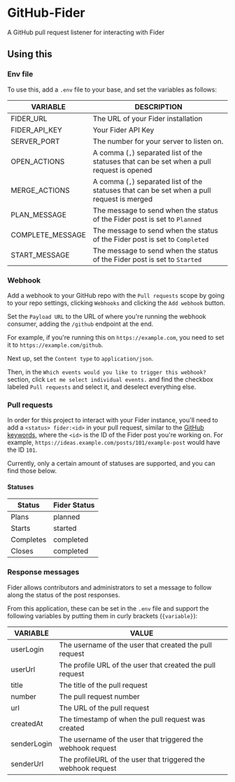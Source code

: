 # GitHub-Fider
A GitHub pull request listener for interacting with Fider

## Using this

### Env file

To use this, add a `.env` file to your base, and set the variables as follows:

| VARIABLE         | DESCRIPTION                                                                                |
|------------------|--------------------------------------------------------------------------------------------|
| FIDER_URL        | The URL of your Fider installation                                                         |
| FIDER_API_KEY    | Your Fider API Key                                                                         |
| SERVER_PORT      | The number for your server to listen on.                                                   |
| OPEN_ACTIONS     | A comma (`,`) separated list of the statuses that can be set when a pull request is opened |
| MERGE_ACTIONS    | A comma (`,`) separated list of the statuses that can be set when a pull request is merged |
| PLAN_MESSAGE     | The message to send when the status of the Fider post is set to `Planned`                  |
| COMPLETE_MESSAGE | The message to send when the status of the Fider post is set to `Completed`                |
| START_MESSAGE    | The message to send when the status of the Fider post is set to `Started`                  |

### Webhook

Add a webhook to your GitHub repo with the `Pull requests` scope by going to your repo settings, clicking `Webhooks` and clicking the `Add webhook` button.

Set the `Payload URL` to the URL of where you're running the webhook consumer, adding the `/github` endpoint at the end.

For example, if you're running this on `https://example.com`, you need to set it to `https://example.com/github`.

Next up, set the `Content type` to `application/json`.

Then, in the `Which events would you like to trigger this webhook?` section, click `Let me select individual events.` and find the checkbox labeled `Pull requests` and select it, and deselect everything else.

### Pull requests

In order for this project to interact with your Fider instance, you'll need to add a `<status> fider:<id>` in your pull request, similar to the [GitHub keywords](https://help.github.com/articles/closing-issues-using-keywords/), where the `<id>` is the ID of the Fider post you're working on. For example, `https://ideas.example.com/posts/101/example-post` would have the ID `101`.

Currently, only a certain amount of statuses are supported, and you can find those below.

#### Statuses

| Status    | Fider Status |
|-----------|--------------|
| Plans     | planned      |
| Starts    | started      |
| Completes | completed    |
| Closes    | completed    |

### Response messages

Fider allows contributors and administrators to set a message to follow along the status of the post responses.

From this application, these can be set in the `.env` file and support the following variables by putting them in curly brackets (`{variable}`):

| VARIABLE    | VALUE                                                         |
|-------------|---------------------------------------------------------------|
| userLogin   | The username of the user that created the pull request        |
| userUrl     | The profile URL of the user that created the pull request     |
| title       | The title of the pull request                                 |
| number      | The pull request number                                       |
| url         | The URL of the pull request                                   |
| createdAt   | The timestamp of when the pull request was created            |
| senderLogin | The username of the user that triggered the webhook request   |
| senderUrl   | The profileURL of the user that triggered the webhook request |
